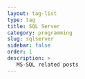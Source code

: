 ```yaml
---
layout: tag-list
type: tag
title: SQL Server
category: programming
slug: sqlserver
sidebar: false
order: 1
description: >
   MS-SQL related posts
---
```

